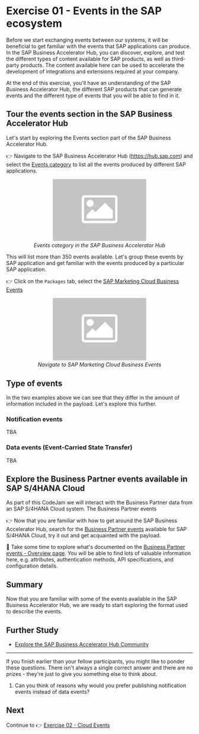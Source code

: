 # Exercise 01 - Events in the SAP ecosystem

Before we start exchanging events between our systems, it will be beneficial to get familiar with the events that SAP applications can produce. In the SAP Business Accelerator Hub, you can discover, explore, and test the different types of content available for SAP products, as well as third-party products. The content available here can be used to accelerate the development of integrations and extensions required at your company. 

At the end of this exercise, you'll have an understanding of the SAP Business Accelerator Hub, the different SAP products that can generate events and the different type of events that you will be able to find in it.

## Tour the events section in the SAP Business Accelerator Hub

Let's start by exploring the Events section part of the SAP Business Accelerator Hub.

👉 Navigate to the SAP Business Accelerator Hub (https://hub.sap.com) and select the [Events category](https://hub.sap.com/content-type/Events/events/events) to list all the events produced by different SAP applications.

<p align = "center">
    <img alt="Events category in the SAP Business Accelerator Hub" src="../../assets/to-be-added.png" width="50%"/><br/>
    <i>Events category in the SAP Business Accelerator Hub</i>
</p>

This will list more than 350 events available. Let's group these events by SAP application and get familiar with the events produced by a particular SAP application.

👉 Click on the `Packages` tab, select the [SAP Marketing Cloud Business Events](https://hub.sap.com/package/SAPMarketingCloudBusinessEvents/event)

<p align = "center">
    <img alt="Navigate to SAP Marketing Cloud Business Events" src="../../assets/to-be-added.png" width="50%"/><br/>
    <i>Navigate to SAP Marketing Cloud Business Events</i>
</p>

## Type of events

In the two examples above we can see that they differ in the amount of information included in the payload. Let's explore this further.

### Notification events

TBA

### Data events (Event-Carried State Transfer)

TBA

## Explore the Business Partner events available in SAP S/4HANA Cloud 

As part of this CodeJam we will interact with the Business Partner data from an SAP S/4HANA Cloud system. The Business Partner events

👉 Now that you are familiar with how to get around the SAP Business Accelerator Hub, search for the [Business Partner events](https://api.sap.com/products/SAPS4HANACloud/apis/all) available for SAP S/4HANA Cloud, try it out and get acquainted with the payload.


🧭 Take some time to explore what's documented on the [Business Partner events - Overview page](https://api.sap.com/api/API_BUSINESS_PARTNER/overview). You will be able to find lots of valuable information here, e.g. attributes, authentication methods, API specifications, and configuration details.


## Summary

Now that you are familiar with some of the events available in the SAP Business Accelerator Hub, we are ready to start exploring the format used to describe the events.

## Further Study

* [Explore the SAP Business Accelerator Hub Community](https://hub.sap.com/community)

---

If you finish earlier than your fellow participants, you might like to ponder these questions. There isn't always a single correct answer and there are no prizes - they're just to give you something else to think about.

1. Can you think of reasons why would you prefer publishing notification events instead of data events?

## Next

Continue to 👉 [Exercise 02 - Cloud Events](../02-cloud-events/README.md)
